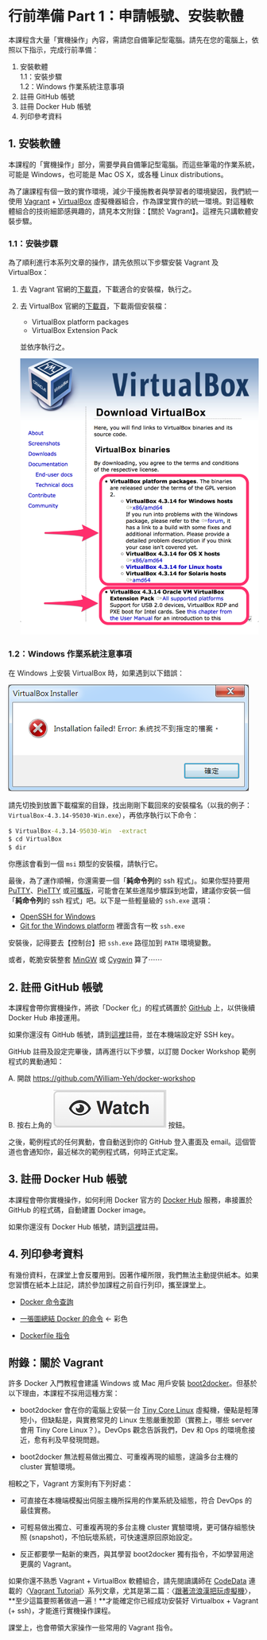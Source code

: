 行前準備 Part 1：申請帳號、安裝軟體
===

本課程含大量「實機操作」內容，需請您自備筆記型電腦。請先在您的電腦上，依照以下指示，完成行前準備：

1. 安裝軟體<br/>
   1.1：安裝步驟<br/>
   1.2：Windows 作業系統注意事項
2. 註冊 GitHub 帳號
3. 註冊 Docker Hub 帳號
4. 列印參考資料


## 1. 安裝軟體

本課程的「實機操作」部分，需要學員自備筆記型電腦。而這些筆電的作業系統，可能是 Windows，也可能是 Mac OS X，或各種 Linux distributions。

為了讓課程有個一致的實作環境，減少干擾施教者與學習者的環境變因，我們統一使用 [Vagrant](http://www.vagrantup.com/) + [VirtualBox](https://www.virtualbox.org/) 虛擬機器組合，作為課堂實作的統一環境。對這種軟體組合的技術細節感興趣的，請見本文附錄：【關於 Vagrant】。這裡先只講軟體安裝步驟。


### 1.1：安裝步驟

為了順利進行本系列文章的操作，請先依照以下步驟安裝 Vagrant 及 VirtualBox：

1. 去 Vagrant 官網的[下載頁](http://www.vagrantup.com/downloads.html)，下載適合的安裝檔，執行之。

2. 去 VirtualBox 官網的[下載頁](https://www.virtualbox.org/wiki/Downloads)，下載兩個安裝檔：

   - VirtualBox platform packages
   - VirtualBox Extension Pack

   並依序執行之。

   ![下載必要的 VirtualBox 安裝檔案](img/download-virtualbox.png)


### 1.2：Windows 作業系統注意事項

在 Windows 上安裝 VirtualBox 時，如果遇到以下錯誤：

   ![找不到指定的檔案](img/vbox-win64-error.png)

請先切換到放置下載檔案的目錄，找出剛剛下載回來的安裝檔名（以我的例子：`VirtualBox-4.3.14-95030-Win.exe`），再依序執行以下命令：

   ```bat
   $ VirtualBox-4.3.14-95030-Win  -extract
   $ cd VirtualBox
   $ dir
   ```

你應該會看到一個 `msi` 類型的安裝檔，請執行它。

最後，為了運作順暢，你還需要一個「**純命令列**的 ssh 程式」。如果你堅持要用 [PuTTY](http://www.chiark.greenend.org.uk/~sgtatham/putty/)、[PieTTY](http://ntu.csie.org/~piaip/pietty/) 或[可攜版](http://jedi.org/PieTTYPortable/)，可能會在某些進階步驟踩到地雷，建議你安裝一個「**純命令列**的 ssh 程式」吧。以下是一些輕量級的 `ssh.exe` 選項：

  - [OpenSSH for Windows](http://sourceforge.net/projects/opensshwindows/)
  - [Git for the Windows platform](http://git-scm.com/download/win) 裡面含有一枚 `ssh.exe`

安裝後，記得要去【控制台】把 `ssh.exe` 路徑加到 `PATH` 環境變數。

或者，乾脆安裝整套 [MinGW](http://www.mingw.org/) 或 [Cygwin](https://www.cygwin.com/) 算了⋯⋯






## 2. 註冊 GitHub 帳號

本課程會帶你實機操作，將欲「Docker 化」的程式碼置於 [GitHub](https://github.com/) 上，以供後續 Docker Hub 串接運用。

如果你還沒有 GitHub 帳號，請到[這裡](https://github.com/)註冊，並在本機端設定好 SSH key。

GitHub 註冊及設定完畢後，請再進行以下步驟，以訂閱 Docker Workshop 範例程式的異動通知：

A. 開啟 https://github.com/William-Yeh/docker-workshop

B. 按右上角的 ![Watch Button](img/icon-github-watch.png) 按鈕。

之後，範例程式的任何異動，會自動送到你的 GitHub 登入畫面及 email。這個管道也會通知你，最近梯次的範例程式碼，何時正式定案。


## 3. 註冊 Docker Hub 帳號

本課程會帶你實機操作，如何利用 Docker 官方的 [Docker Hub](https://registry.hub.docker.com/) 服務，串接置於 GitHub 的程式碼，自動建置 Docker image。

如果你還沒有 Docker Hub 帳號，請到[這裡](https://hub.docker.com/account/signup/)註冊。



## 4. 列印參考資料

有幾份資料，在課堂上會反覆用到。因著作權所限，我們無法主動提供紙本。如果您習慣在紙本上註記，請於參加課程之前自行列印，攜至課堂上。

  - [Docker 命令查詢](http://philipzheng.gitbooks.io/docker_practice/content/appendix_command/README.html)

  - [一張圖總結 Docker 的命令](http://philipzheng.gitbooks.io/docker_practice/content/_images/cmd_logic.png) ← 彩色

  - [Dockerfile 指令](http://philipzheng.gitbooks.io/docker_practice/content/dockerfile/instructions.html)




## 附錄：關於 Vagrant

許多 Docker 入門教程會建議 Windows 或 Mac 用戶安裝 [boot2docker](http://boot2docker.io/)。但基於以下理由，本課程不採用這種方案：

  - boot2docker 會在你的電腦上安裝一台 [Tiny Core Linux](http://tinycorelinux.net/) 虛擬機，優點是輕薄短小，但缺點是，與實務常見的 Linux 生態嚴重脫節（實務上，哪些 server 會用 Tiny Core Linux？）。DevOps 觀念告訴我們，Dev 和 Ops 的環境愈接近，愈有利及早發現問題。

  - boot2docker 無法輕易做出獨立、可重複再現的組態，遑論多台主機的 cluster 實驗環境。

相較之下，Vagrant 方案則有下列好處：

  - 可直接在本機端模擬出伺服主機所採用的作業系統及組態，符合 DevOps 的最佳實務。

  - 可輕易做出獨立、可重複再現的多台主機 cluster 實驗環境，更可儲存組態快照 (snapshot)，不怕玩壞系統，可快速還原回原始設定。

  - 反正都要學一點新的東西，與其學習 boot2docker 獨有指令，不如學習用途更廣的 Vagrant。

如果你還不熟悉 Vagrant + VirtualBox 軟體組合，請先閱讀講師在 [CodeData](http://www.codedata.com.tw/) 連載的〈[Vagrant Tutorial](http://www.codedata.com.tw/social-coding/vagrant-tutorial-1-developer-and-vm)〉系列文章，尤其是第二篇：〈[跟著流浪漢把玩虛擬機](http://www.codedata.com.tw/social-coding/vagrant-tutorial-2-playing-vm-with-vagrant)〉，**至少這篇要照著做過一遍！**才能確定你已經成功安裝好 Virtualbox + Vagrant (+ ssh)，才能進行實機操作課程。

課堂上，也會帶領大家操作一些常用的 Vagrant 指令。

